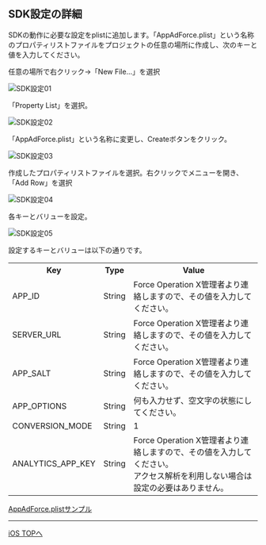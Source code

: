 ## SDK設定の詳細

SDKの動作に必要な設定をplistに追加します。「AppAdForce.plist」という名称のプロパティリストファイルをプロジェクトの任意の場所に作成し、次のキーと値を入力してください。

任意の場所で右クリック→「New File...」を選択

![SDK設定01](https://github.com/cyber-z/public_fox_ios_sdk/raw/master/doc/config_plist/ja/img01.png)

「Property List」を選択。

![SDK設定02](https://github.com/cyber-z/public_fox_ios_sdk/raw/master/doc/config_plist/ja/img02.png)

「AppAdForce.plist」という名称に変更し、Createボタンをクリック。

![SDK設定03](https://github.com/cyber-z/public_fox_ios_sdk/raw/master/doc/config_plist/ja/img03.png)

作成したプロパティリストファイルを選択。右クリックでメニューを開き、「Add Row」を選択

![SDK設定04](https://github.com/cyber-z/public_fox_ios_sdk/raw/master/doc/config_plist/ja/img04.png)

各キーとバリューを設定。

![SDK設定05](https://github.com/cyber-z/public_fox_ios_sdk/raw/master/doc/config_plist/ja/img05.png)

設定するキーとバリューは以下の通りです。

<table>
<tr>
  <th>Key</th>
  <th>Type</th>
  <th>Value</th>
</tr>
<tr>
  <td>APP_ID</td>
  <td>String</td>
  <td>Force Operation X管理者より連絡しますので、その値を入力してください。</td>
</tr>
<tr>
  <td>SERVER_URL</td>
  <td>String</td>
  <td>Force Operation X管理者より連絡しますので、その値を入力してください。</td>
</tr>
<tr>
  <td>APP_SALT</td>
  <td>String</td>
  <td>Force Operation X管理者より連絡しますので、その値を入力してください。</td>
</tr>
<tr>
  <td>APP_OPTIONS</td>
  <td>String</td>
  <td>何も入力せず、空文字の状態にしてください。</td>
</tr>
<tr>
  <td>CONVERSION_MODE</td>
  <td>String</td>
  <td>1</td>
</tr>
<tr>
  <td>ANALYTICS_APP_KEY</td>
  <td>String</td>
  <td>Force Operation X管理者より連絡しますので、その値を入力してください。<br />アクセス解析を利用しない場合は設定の必要はありません。</td>
</tr>
</table>

[AppAdForce.plistサンプル](https://github.com/cyber-z/public_fox_ios_sdk/blob/master/doc/config_plist/AppAdForce.plist)

---
[iOS TOPへ](/lang/ja/doc/integration/ios)
